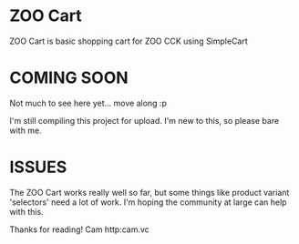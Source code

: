 ZOO Cart
========

ZOO Cart is basic shopping cart for ZOO CCK using SimpleCart


COMING SOON
===========

Not much to see here yet... move along :p

I'm still compiling this project for upload. I'm new to this, so please bare with me.


ISSUES
======

The ZOO Cart works really well so far, but some things like product variant 'selectors' need a lot of work. I'm hoping the community at large can help with this.


Thanks for reading!
Cam
http:cam.vc
